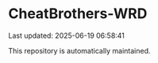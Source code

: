 # CheatBrothers-WRD

Last updated: 2025-06-19 06:58:41

This repository is automatically maintained.
